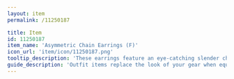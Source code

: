 ```yaml
---
layout: item
permalink: /11250187

title: Item
id: 11250187
item_name: 'Asymmetric Chain Earrings (F)'
icon_url: 'item/icon/11250187.png'
tooltip_description: 'These earrings feature an eye-catching slender chain.'
guide_description: 'Outfit items replace the look of your gear when equipped.'
---
```

